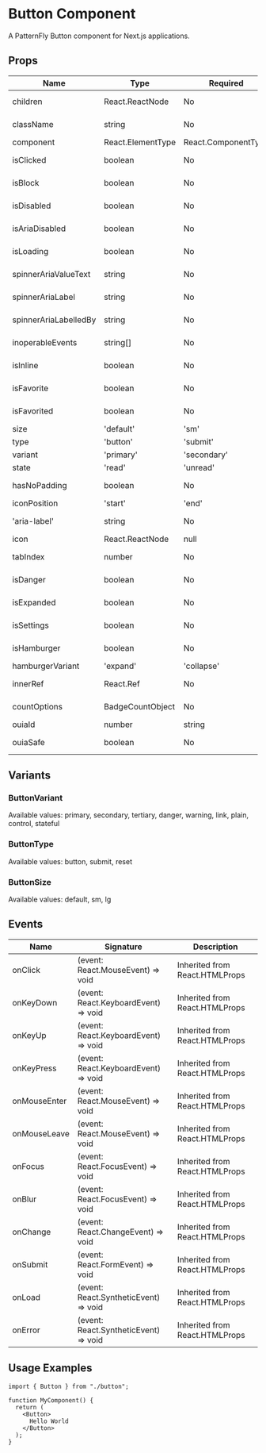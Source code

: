 # Button Component

A PatternFly Button component for Next.js applications.

## Props

| Name | Type | Required | Description |
|------|------|----------|-------------|
| children | React.ReactNode | No | No description |
| className | string | No | No description |
| component | React.ElementType<any> | React.ComponentType<any> | No | No description |
| isClicked | boolean | No | No description |
| isBlock | boolean | No | No description |
| isDisabled | boolean | No | No description |
| isAriaDisabled | boolean | No | No description |
| isLoading | boolean | No | No description |
| spinnerAriaValueText | string | No | No description |
| spinnerAriaLabel | string | No | No description |
| spinnerAriaLabelledBy | string | No | No description |
| inoperableEvents | string[] | No | No description |
| isInline | boolean | No | No description |
| isFavorite | boolean | No | No description |
| isFavorited | boolean | No | No description |
| size | 'default' | 'sm' | 'lg' | No | No description |
| type | 'button' | 'submit' | 'reset' | No | No description |
| variant | 'primary' | 'secondary' | 'tertiary' | 'danger' | 'warning' | 'link' | 'plain' | 'control' | 'stateful' | No | No description |
| state | 'read' | 'unread' | 'attention' | No | No description |
| hasNoPadding | boolean | No | No description |
| iconPosition | 'start' | 'end' | 'left' | 'right' | No | No description |
| 'aria-label' | string | No | No description |
| icon | React.ReactNode | null | No | No description |
| tabIndex | number | No | No description |
| isDanger | boolean | No | No description |
| isExpanded | boolean | No | No description |
| isSettings | boolean | No | No description |
| isHamburger | boolean | No | No description |
| hamburgerVariant | 'expand' | 'collapse' | No | No description |
| innerRef | React.Ref<any> | No | Forwarded ref |
| countOptions | BadgeCountObject | No | No description |
| ouiaId | number | string | No | No description |
| ouiaSafe | boolean | No | No description |

## Variants

### ButtonVariant

Available values: primary, secondary, tertiary, danger, warning, link, plain, control, stateful

### ButtonType

Available values: button, submit, reset

### ButtonSize

Available values: default, sm, lg


## Events

| Name | Signature | Description |
|------|-----------|-------------|
| onClick | (event: React.MouseEvent<HTMLElement>) => void | Inherited from React.HTMLProps |
| onKeyDown | (event: React.KeyboardEvent<HTMLElement>) => void | Inherited from React.HTMLProps |
| onKeyUp | (event: React.KeyboardEvent<HTMLElement>) => void | Inherited from React.HTMLProps |
| onKeyPress | (event: React.KeyboardEvent<HTMLElement>) => void | Inherited from React.HTMLProps |
| onMouseEnter | (event: React.MouseEvent<HTMLElement>) => void | Inherited from React.HTMLProps |
| onMouseLeave | (event: React.MouseEvent<HTMLElement>) => void | Inherited from React.HTMLProps |
| onFocus | (event: React.FocusEvent<HTMLElement>) => void | Inherited from React.HTMLProps |
| onBlur | (event: React.FocusEvent<HTMLElement>) => void | Inherited from React.HTMLProps |
| onChange | (event: React.ChangeEvent<HTMLElement>) => void | Inherited from React.HTMLProps |
| onSubmit | (event: React.FormEvent<HTMLElement>) => void | Inherited from React.HTMLProps |
| onLoad | (event: React.SyntheticEvent<HTMLElement>) => void | Inherited from React.HTMLProps |
| onError | (event: React.SyntheticEvent<HTMLElement>) => void | Inherited from React.HTMLProps |

## Usage Examples

```tsx
import { Button } from "./button";

function MyComponent() {
  return (
    <Button>
      Hello World
    </Button>
  );
}
```

